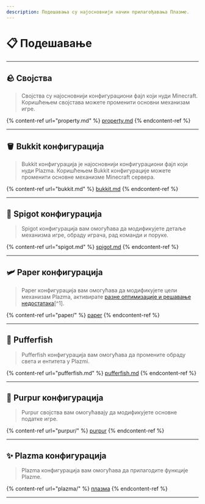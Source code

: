 ```yaml
---
description: Подешавања су најосновнији начин прилагођавања Плазме.
---
```


# 📋 Подешавање

***

## 🪨 Својства <a href="#id-1" id="id-1"></a>

> Својства су најосновнији конфигурациони фајл који нуди Minecraft.
> Коришћењем својстава можете променити основни механизам игре.

{% content-ref url="property.md" %}
[property.md](property.md)
{% endcontent-ref %}

***

## 🪣 Bukkit конфигурација <a href="#id-2" id="id-2"></a>

> Bukkit конфигурација је најосновнији конфигурациони фајл који нуди Plazma.
> Коришћењем Bukkit конфигурације можете променити основне механизме Minecraft сервера.

{% content-ref url="bukkit.md" %}
[bukkit.md](bukkit.md)
{% endcontent-ref %}

***

## 🚰 Spigot конфигурација <a href="#id-3" id="id-3"></a>

> Spigot конфигурација вам омогућава да модификујете детаље механизма игре, обраду играча, рад команди и поруке.

{% content-ref url="spigot.md" %}
[spigot.md](spigot.md)
{% endcontent-ref %}

***

## 🛩️ Paper конфигурација <a href="#id-4" id="id-4"></a>

> Paper конфигурација вам омогућава да модификујете цели механизам Plazma, активирате [разне оптимизације и решавање недостатака](#user-content-fn-1)[^1].

{% content-ref url="paper/" %}
[paper](paper/)
{% endcontent-ref %}

***

## 🐡 Pufferfish <a href="#id-6" id="id-6"></a>

> Pufferfish конфигурација вам омогућава да промените обраду света и ентитета у Plazmi.

{% content-ref url="pufferfish.md" %}
[pufferfish.md](pufferfish.md)
{% endcontent-ref %}

***

## 🦑 Purpur конфигурација <a href="#id-7" id="id-7"></a>

> Purpur својства вам омогућавају да модификујете основне податке игре.

{% content-ref url="purpur/" %}
[purpur](purpur/)
{% endcontent-ref %}

***

## ✨ Plazma конфигурација <a href="#id-8" id="id-8"></a>

> Plazma конфигурација вам омогућава да прилагодите функције Plazme.

{% content-ref url="plazma/" %}
[плазма](plazma/)
{% endcontent-ref %}

***
